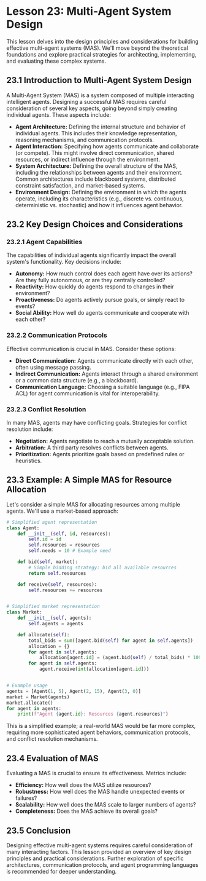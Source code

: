 # Lesson 23: Multi-Agent System Design

This lesson delves into the design principles and considerations for building effective multi-agent systems (MAS).  We'll move beyond the theoretical foundations and explore practical strategies for architecting, implementing, and evaluating these complex systems.

## 23.1 Introduction to Multi-Agent System Design

A Multi-Agent System (MAS) is a system composed of multiple interacting intelligent agents.  Designing a successful MAS requires careful consideration of several key aspects, going beyond simply creating individual agents.  These aspects include:

* **Agent Architecture:** Defining the internal structure and behavior of individual agents.  This includes their knowledge representation, reasoning mechanisms, and communication protocols.
* **Agent Interaction:**  Specifying how agents communicate and collaborate (or compete). This might involve direct communication, shared resources, or indirect influence through the environment.
* **System Architecture:** Defining the overall structure of the MAS, including the relationships between agents and their environment.  Common architectures include blackboard systems, distributed constraint satisfaction, and market-based systems.
* **Environment Design:** Defining the environment in which the agents operate, including its characteristics (e.g., discrete vs. continuous, deterministic vs. stochastic) and how it influences agent behavior.


## 23.2  Key Design Choices and Considerations

### 23.2.1 Agent Capabilities

The capabilities of individual agents significantly impact the overall system's functionality.  Key decisions include:

* **Autonomy:**  How much control does each agent have over its actions?  Are they fully autonomous, or are they centrally controlled?
* **Reactivity:** How quickly do agents respond to changes in their environment?
* **Proactiveness:** Do agents actively pursue goals, or simply react to events?
* **Social Ability:** How well do agents communicate and cooperate with each other?


### 23.2.2 Communication Protocols

Effective communication is crucial in MAS.  Consider these options:

* **Direct Communication:** Agents communicate directly with each other, often using message passing.
* **Indirect Communication:** Agents interact through a shared environment or a common data structure (e.g., a blackboard).
* **Communication Language:** Choosing a suitable language (e.g., FIPA ACL) for agent communication is vital for interoperability.


### 23.2.3  Conflict Resolution

In many MAS, agents may have conflicting goals.  Strategies for conflict resolution include:

* **Negotiation:** Agents negotiate to reach a mutually acceptable solution.
* **Arbitration:** A third party resolves conflicts between agents.
* **Prioritization:** Agents prioritize goals based on predefined rules or heuristics.


## 23.3  Example:  A Simple MAS for Resource Allocation

Let's consider a simple MAS for allocating resources among multiple agents.  We'll use a market-based approach:

```python
# Simplified agent representation
class Agent:
    def __init__(self, id, resources):
        self.id = id
        self.resources = resources
        self.needs = 10 # Example need

    def bid(self, market):
        # Simple bidding strategy: bid all available resources
        return self.resources

    def receive(self, resources):
        self.resources += resources


# Simplified market representation
class Market:
    def __init__(self, agents):
        self.agents = agents

    def allocate(self):
        total_bids = sum([agent.bid(self) for agent in self.agents])
        allocation = {}
        for agent in self.agents:
            allocation[agent.id] = (agent.bid(self) / total_bids) * 100
        for agent in self.agents:
            agent.receive(int(allocation[agent.id]))


# Example usage
agents = [Agent(1, 5), Agent(2, 15), Agent(3, 0)]
market = Market(agents)
market.allocate()
for agent in agents:
    print(f"Agent {agent.id}: Resources {agent.resources}")

```

This is a simplified example; a real-world MAS would be far more complex, requiring more sophisticated agent behaviors, communication protocols, and conflict resolution mechanisms.


## 23.4  Evaluation of MAS

Evaluating a MAS is crucial to ensure its effectiveness.  Metrics include:

* **Efficiency:** How well does the MAS utilize resources?
* **Robustness:** How well does the MAS handle unexpected events or failures?
* **Scalability:** How well does the MAS scale to larger numbers of agents?
* **Completeness:** Does the MAS achieve its overall goals?


## 23.5 Conclusion

Designing effective multi-agent systems requires careful consideration of many interacting factors.  This lesson provided an overview of key design principles and practical considerations.  Further exploration of specific architectures, communication protocols, and agent programming languages is recommended for deeper understanding.
